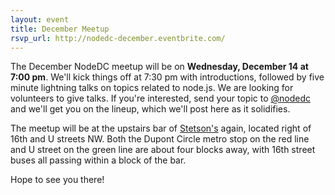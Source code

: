 ```yaml
---
layout: event
title: December Meetup
rsvp_url: http://nodedc-december.eventbrite.com/
---
```

The December NodeDC meetup will be on **Wednesday, December 14 at 7:00 pm**. We'll kick things off at 7:30 pm with introductions, followed by five minute lightning talks on topics related to node.js. We are looking for volunteers to give talks. If you're interested, send your topic to [@nodedc](http://twitter.com/nodedc) and we'll get you on the lineup, which we'll post here as it solidifies.

The meetup will be at the upstairs bar of [Stetson's](http://stetsons-dc.com/) again, located right of 16th and U streets NW. Both the Dupont Circle metro stop on the red line and U street on the green line are about four blocks away, with 16th street buses all passing within a block of the bar.

Hope to see you there!